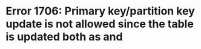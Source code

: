 # Error 1706: Primary key/partition key update is not allowed since the table is updated both as and

